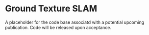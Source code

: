 # Ground Texture SLAM #
A placeholder for the code base associatd with a potential upcoming publication. Code will be released upon acceptance.
